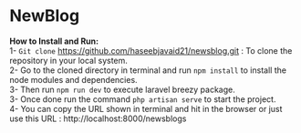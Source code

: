 # NewBlog

**How to Install and Run:**<br/>
1- `Git clone` https://github.com/haseebjavaid21/newsblog.git : To clone the repository in your local system.<br/>
2- Go to the cloned directory in terminal and run `npm install` to install the node modules and dependencies.<br/>
3- Then run `npm run dev` to execute laravel breezy package.<br/>
3- Once done run the command `php artisan serve` to start the project.<br/>
4- You can copy the URL shown in terminal and hit in the browser or just use this URL : http://localhost:8000/newsblogs <br/>

